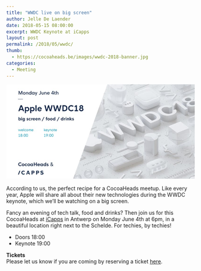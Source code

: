 ```yaml
---
title: "WWDC live on big screen"
author: Jelle De Laender
date: 2018-05-15 08:00:00
excerpt: WWDC Keynote at iCapps
layout: post
permalink: /2018/05/wwdc/
thumb:
  - https://cocoaheads.be/images/wwdc-2018-banner.jpg
categories:
  - Meeting
---
```

![WWDC Banner](/images/wwdc-2018-banner.jpg)

According to us, the perfect recipe for a CocoaHeads meetup. Like every year, Apple will share all about their new technologies during the WWDC keynote, which we’ll be watching on a big screen.  

Fancy an evening of tech talk, food and drinks? Then join us for this CocoaHeads at [iCapps](https://www.icapps.com/) in Antwerp on Monday June 4th at 6pm, in a beautiful location right next to the Schelde. For techies, by techies!

- Doors 18:00
- Keynote 19:00

**Tickets**  
Please let us know if you are coming by reserving a ticket [here](https://www.eventbrite.com/e/wwdc-live-on-big-screen-tickets-46117022255).
